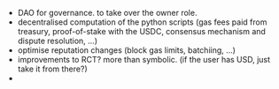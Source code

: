 - DAO for governance. to take over the owner role.
- decentralised computation of the python scripts (gas fees paid from treasury, proof-of-stake with the USDC, consensus mechanism and dispute resolution, ...)
- optimise reputation changes (block gas limits, batchiing, ...)
- improvements to RCT? more than symbolic. (if the user has USD, just take it from there?)
- 